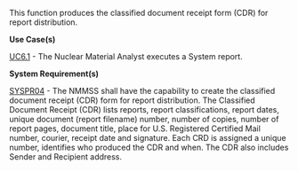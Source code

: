 This function produces the classified document receipt form (CDR) for report distribution.

**Use Case(s)**

<a href="https://dev.azure.com/Link-Technologies/NMMSS%20Requirements/_workitems/edit/785/" target="_blank">UC6.1</a> - The Nuclear Material Analyst executes a System report.

**System Requirement(s)**

<a href="https://dev.azure.com/Link-Technologies/NMMSS%20Requirements/_workitems/edit/787/" target="_blank">SYSPR04</a> - The NMMSS shall have the capability to create the classified document receipt (CDR) form for report distribution. The Classified Document Receipt (CDR) lists reports, report classifications, report dates, unique document (report filename) number, number of copies, number of report pages, document title, place for U.S. Registered Certified Mail number, courier, receipt date and signature. Each CRD is assigned a unique number, identifies who produced the CDR and when. The CDR also includes Sender and Recipient address.